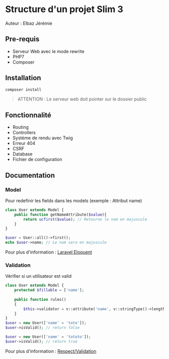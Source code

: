 # Structure d'un projet Slim 3

Auteur : Elbaz Jérémie

## Pre-requis

- Serveur Web avec le mode rewrite
- PHP7
- Composer

## Installation 

```bash
composer install
```

> ATTENTION : Le serveur web doit pointer sur le dossier public

## Fonctionnalité 

- Routing
- Controllers
- Système de rendu avec Twig
- Erreur 404 
- CSRF
- Database
- Fichier de configuration

## Documentation

### Model
Pour redefinir les fields dans les models (exemple : Attribut name)
```php 
class User extends Model {
    public function getNameAttribute($value){
        return ucfirst($value); // Retourne le nom en majuscule
    }
}

$user = User::all()->first();
echo $user->name; // Le nom sera en majuscule
```

Pour plus d'information : [Laravel Eloquent](https://laravel.com/docs/5.3/eloquent-mutators "Lien de laravel eloquent")

### Validation
Vérifier si un utilisateur est valid 
```php
class User extends Model {
    protected $fillable = ['name'];
    
    public function rules()
    {
        $this->validator = v::attribute('name', v::stringType()->length(6,32));
    }
}    
$user = new User(['name' = 'toto']);
$user->isValid(); // return false

$user = new User(['name' = 'tototo']);
$user->isValid(); // return true
```

Pour plus d'information : [Respect/Validation](https://github.com/Respect/Validation)

